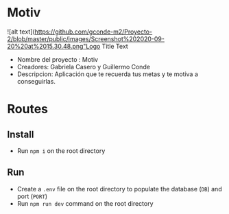 # Motiv
![alt text](https://github.com/gconde-m2/Proyecto-2/blob/master/public/images/Screenshot%202020-09-20%20at%2015.30.48.png"Logo Title Text
- Nombre del proyecto : Motiv
- Creadores: Gabriela Casero y Guillermo Conde
- Descripcion: Aplicación que te recuerda tus metas y te motiva a conseguirlas.

# Routes






## Install

- Run `npm i` on the root directory

## Run

- Create a `.env` file on the root directory to populate the database (`DB`) and port (`PORT`)
- Run `npm run dev` command on the root directory
